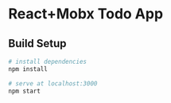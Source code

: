 # React+Mobx Todo App

## Build Setup

``` bash
# install dependencies
npm install

# serve at localhost:3000
npm start
